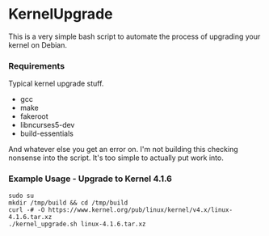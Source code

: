 # KernelUpgrade
This is a very simple bash script to automate the process of upgrading your kernel on Debian.

### Requirements
Typical kernel upgrade stuff.
<ul>
<li>gcc</li>
<li>make</li>
<li>fakeroot</li>
<li>libncurses5-dev</li>
<li>build-essentials</li>
</ul>
And whatever else you get an error on. I'm not building this checking nonsense into the script. It's too simple to actually put work into.

### Example Usage - Upgrade to Kernel 4.1.6

```
sudo su
mkdir /tmp/build && cd /tmp/build
curl -# -O https://www.kernel.org/pub/linux/kernel/v4.x/linux-4.1.6.tar.xz
./kernel_upgrade.sh linux-4.1.6.tar.xz
```
